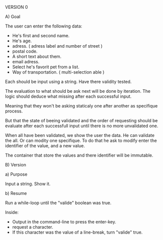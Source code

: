 
VERSION 0

A) Goal

The user can enter the following data:
- He's first and second name.
- He's age.
- adress. ( adress label and number of street )
- postal code.
- A short text about them.
- email adress.
- Select he's favorit pet from a list.
- Way of transportation. ( multi-selection able )

Each should be input using a string.
Have there validity tested.

The evaluation to what should be ask next
will be done by iteration.
The logic should deduce what missing
after each successful input.

Meaning that they won't be asking staticaly
one after another as specifique process.

But that the state of beeing validated
and the order of requesting
should be evaluate after each successfull input
until there is no more unvalidated one.

When all have been validated,
we show the user the data.
He can validate the all.
Or can modity one specifique.
To do that he ask to modify
enter the identifier of the value,
and a new value.

The container that store the values
and there identifier will be immutable.

B) Version

a) Purpose

Input a string.
Show it.

b) Resume

Run a while-loop until the "valide" boolean was true.

Inside:
- Output in the command-line to press the enter-key.
- request a character.
- If this character was the value of a line-break, turn "valide" true. 

